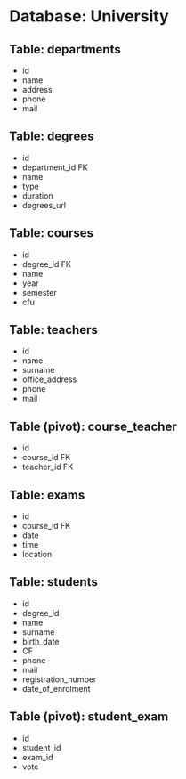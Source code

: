 # Database: University

## Table: departments

- id
- name
- address
- phone
- mail

## Table: degrees

- id
- department_id FK
- name 
- type
- duration
- degrees_url

## Table: courses

- id
- degree_id FK
- name
- year
- semester
- cfu 

## Table: teachers

- id 
- name
- surname 
- office_address
- phone
- mail 

## Table (pivot): course_teacher

- id 
- course_id FK
- teacher_id FK

## Table: exams

- id 
- course_id FK
- date
- time 
- location

## Table: students

- id 
- degree_id 
- name 
- surname 
- birth_date
- CF
- phone
- mail
- registration_number 
- date_of_enrolment

## Table (pivot): student_exam

- id 
- student_id
- exam_id
- vote